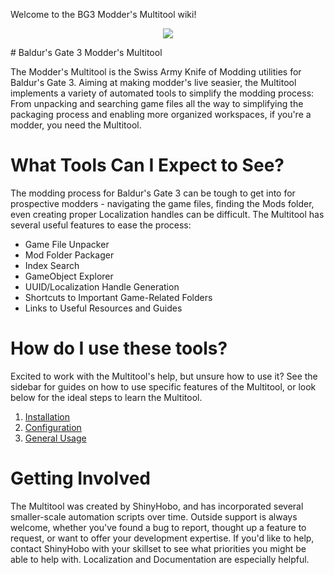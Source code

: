 Welcome to the BG3 Modder's Multitool wiki!
<p align="center">
<img src="https://raw.githubusercontent.com/ShinyHobo/BG3-Modders-Multitool/develop/bg3-modders-multitool/bg3-modders-multitool/icon.ico">
</p>
# Baldur's Gate 3 Modder's Multitool

The Modder's Multitool is the Swiss Army Knife of Modding utilities for Baldur's Gate 3. Aiming at making modder's live seasier, the Multitool implements a variety of automated tools to simplify the modding process: From unpacking and searching game files all the way to simplifying the packaging process and enabling more organized workspaces, if you're a modder, you need the Multitool.

# What Tools Can I Expect to See?
The modding process for Baldur's Gate 3 can be tough to get into for prospective modders - navigating the game files, finding the Mods folder, even creating proper Localization handles can be difficult. The Multitool has several useful features to ease the process:

- Game File Unpacker
- Mod Folder Packager
- Index Search
- GameObject Explorer
- UUID/Localization Handle Generation
- Shortcuts to Important Game-Related Folders
- Links to Useful Resources and Guides

# How do I use these tools?
Excited to work with the Multitool's help, but unsure how to use it? See the sidebar for guides on how to use specific features of the Multitool, or look below for the ideal steps to learn the Multitool.
1. [Installation](https://github.com/ShinyHobo/BG3-Modders-Multitool/wiki/Installation)
2. [Configuration](https://github.com/ShinyHobo/BG3-Modders-Multitool/wiki/Configuration)
3. [General Usage](http://github.com/ShinyHobo/BG3-Modders-Multitool/wiki/General-Usage)

# Getting Involved
The Multitool was created by ShinyHobo, and has incorporated several smaller-scale automation scripts over time. Outside support is always welcome, whether you've found a bug to report, thought up a feature to request, or want to offer your development expertise. If you'd like to help, contact ShinyHobo with your skillset to see what priorities you might be able to help with. Localization and Documentation are especially helpful.